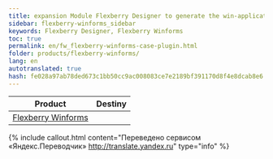 ```yaml
--- 
title: expansion Module Flexberry Designer to generate the win-applications 
sidebar: flexberry-winforms_sidebar 
keywords: Flexberry Designer, Flexberry Winforms 
toc: true 
permalink: en/fw_flexberry-winforms-case-plugin.html 
folder: products/flexberry-winforms/ 
lang: en 
autotranslated: true 
hash: fe028a97ab78ded673c1bb50cc9ac008083ce7e2189bf391170d8f4e8dcab8e6 
--- 
```


| __Product__ | __Destiny__ | 
---|---| 
|[Flexberry Winforms](fw_landing_page.html)|| 

<!--Text of article--> 



{% include callout.html content="Переведено сервисом «Яндекс.Переводчик» <http://translate.yandex.ru>" type="info" %}